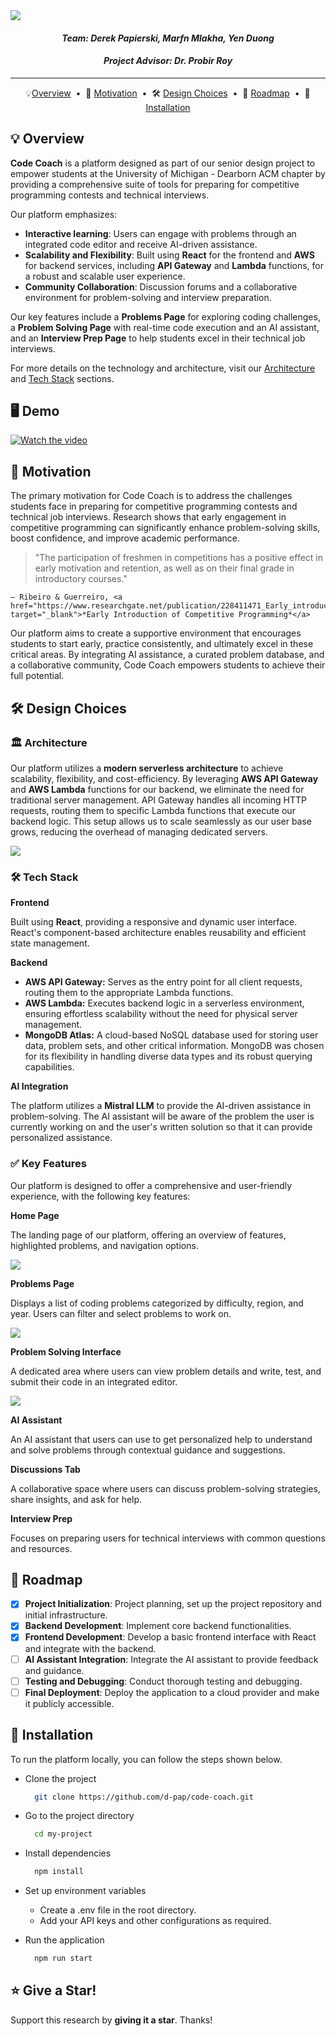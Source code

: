 <img src="assets\logo.png">

<!-- TITLE AND NAMES -->

<h4 align="center"> <i>Team: Derek Papierski, Marfn Mlakha, Yen Duong</i> </h4>
<h4 align="center">  <i>Project Advisor: Dr. Probir Roy</i> </h4>

---

<!--
PROJECT STATUS BADGES:
[![Contributors][contributors-shield]][contributors-url]
[![Stargazers][stars-shield]][stars-url]
[![Issues][issues-shield]][issues-url]
[![MIT License][license-shield]][license-url]

LOGO BADGES:
[![React.js]][React-url] [![AWS][AWS-blue]][AWS-url] [![MongoDB]][mongodb-url]

SMALL BADGES:
[![React](https://img.shields.io/badge/React-%2320232a.svg?logo=react&logoColor=%2361DAFB)](#)
[![AWS](https://img.shields.io/badge/AWS-%23FF9900.svg?logo=amazon-web-services&logoColor=white)](#)
[![AWS](https://img.shields.io/badge/Amazon_AWS-232F3E?style=flat&logo=amazon-web-services&logoColor=white)](#)
[![MongoDB](https://img.shields.io/badge/MongoDB-%234ea94b.svg?logo=mongodb&logoColor=white)](#)
[![Netlify](https://img.shields.io/badge/Netlify-00C7B7?style=flat&logo=netlify&logoColor=white)](#)
-->

<!-- HORIZONTAL TABLE OF CONTENTS -->
<div align="center">

💡[Overview](#-overview) &nbsp;&bull;&nbsp; 🚀 [Motivation](#-motivation) &nbsp;&bull;&nbsp; 🛠️ [Design Choices](#️-design-choices) &nbsp;&bull;&nbsp; 📆 [Roadmap](#-roadmap) &nbsp;&bull;&nbsp; 📍 [Installation](#-installation)

</div>

<!-- OVERVIEW -->

## 💡 Overview

**Code Coach** is a platform designed as part of our senior design project to empower students at the University of Michigan - Dearborn ACM chapter by providing a comprehensive suite of tools for preparing for competitive programming contests and technical interviews.

Our platform emphasizes:

- **Interactive learning**: Users can engage with problems through an integrated code editor and receive AI-driven assistance.
- **Scalability and Flexibility**: Built using **React** for the frontend and **AWS** for backend services, including **API Gateway** and **Lambda** functions, for a robust and scalable user experience.
- **Community Collaboration**: Discussion forums and a collaborative environment for problem-solving and interview preparation.

Our key features include a **Problems Page** for exploring coding challenges, a **Problem Solving Page** with real-time code execution and an AI assistant, and an **Interview Prep Page** to help students excel in their technical job interviews.

For more details on the technology and architecture, visit our [Architecture](#️-architecture) and [Tech Stack](#️-tech-stack) sections.

<!-- MOTIVATION -->

## 🖥️ Demo

[![Watch the video](https://img.youtube.com/vi/h4pg-E1RxY0/0.jpg)](https://www.youtube.com/watch?v=h4pg-E1RxY0)

## 🚀 Motivation

The primary motivation for Code Coach is to address the challenges students face in preparing for competitive programming contests and technical job interviews. Research shows that early engagement in competitive programming can significantly enhance problem-solving skills, boost confidence, and improve academic performance.

> "The participation of freshmen in competitions has a positive effect in early motivation and retention, as well as on their final grade in introductory courses."

    — Ribeiro & Guerreiro, <a href="https://www.researchgate.net/publication/228411471_Early_introduction_of_competitive_programming" target="_blank">*Early Introduction of Competitive Programming*</a>

Our platform aims to create a supportive environment that encourages students to start early, practice consistently, and ultimately excel in these critical areas. By integrating AI assistance, a curated problem database, and a collaborative community, Code Coach empowers students to achieve their full potential.

<!-- DESIGN CHOICES -->

## 🛠️ Design Choices

<!-- Architecture subsection -->

### 🏛️ Architecture

Our platform utilizes a **modern serverless architecture** to achieve scalability, flexibility, and cost-efficiency. By leveraging **AWS API Gateway** and **AWS Lambda** functions for our backend, we eliminate the need for traditional server management. API Gateway handles all incoming HTTP requests, routing them to specific Lambda functions that execute our backend logic. This setup allows us to scale seamlessly as our user base grows, reducing the overhead of managing dedicated servers.

<img src="assets\basic-arch.png">

<!-- Tech Stack subsection -->

### 🛠️ Tech Stack

**Frontend**

Built using **React**, providing a responsive and dynamic user interface. React's component-based architecture enables reusability and efficient state management.

**Backend**

- **AWS API Gateway:** Serves as the entry point for all client requests, routing them to the appropriate Lambda functions.
- **AWS Lambda:** Executes backend logic in a serverless environment, ensuring effortless scalability without the need for physical server management.
- **MongoDB Atlas:** A cloud-based NoSQL database used for storing user data, problem sets, and other critical information. MongoDB was chosen for its flexibility in handling diverse data types and its robust querying capabilities.

**AI Integration**

The platform utilizes a **Mistral LLM** to provide the AI-driven assistance in problem-solving. The AI assistant will be aware of the problem the user is currently working on and the user's written solution so that it can provide personalized assistance.

<!-- Key Features subsection -->

### ✅ Key Features

Our platform is designed to offer a comprehensive and user-friendly experience, with the following key features:

**Home Page**

The landing page of our platform, offering an overview of features, highlighted problems, and navigation options.

  <img src="assets\home-page1.png">

**Problems Page**

Displays a list of coding problems categorized by difficulty, region, and year. Users can filter and select problems to work on.

  <img src="assets\problems-page1.png">

**Problem Solving Interface**

A dedicated area where users can view problem details and write, test, and submit their code in an integrated editor.

  <img src="assets\prob-solving-page1.png">

**AI Assistant**

An AI assistant that users can use to get personalized help to understand and solve problems through contextual guidance and suggestions.

**Discussions Tab**

A collaborative space where users can discuss problem-solving strategies, share insights, and ask for help.

**Interview Prep**

Focuses on preparing users for technical interviews with common questions and resources.

<!-- ROADMAP -->

## 📆 Roadmap

- [x] **Project Initialization**: Project planning, set up the project repository and initial infrastructure.
- [x] **Backend Development**: Implement core backend functionalities.
- [x] **Frontend Development**: Develop a basic frontend interface with React and integrate with the backend.
- [ ] **AI Assistant Integration**: Integrate the AI assistant to provide feedback and guidance.
- [ ] **Testing and Debugging**: Conduct thorough testing and debugging.
- [ ] **Final Deployment**: Deploy the application to a cloud provider and make it publicly accessible.

<!-- INSTALLATION -->

## 📍 Installation

To run the platform locally, you can follow the steps shown below.

- Clone the project

  ```bash
    git clone https://github.com/d-pap/code-coach.git
  ```

- Go to the project directory

  ```bash
    cd my-project
  ```

- Install dependencies

  ```bash
    npm install
  ```

- Set up environment variables

  - Create a .env file in the root directory.
  - Add your API keys and other configurations as required.

- Run the application

  ```bash
    npm run start
  ```

<!-- SUPPORT -->

## :star: Give a Star!

Support this research by **giving it a star**. Thanks!

<!-- MARKDOWN LINKS & IMAGES -->
<!-- https://www.markdownguide.org/basic-syntax/#reference-style-links -->

<!-- GitHub Project Status Badges: -->

[contributors-shield]: https://img.shields.io/github/contributors/d-pap/codecoach.svg?style=for-the-badge
[contributors-url]: https://github.com/d-pap/codecoach/graphs/contributors
[stars-shield]: https://img.shields.io/github/stars/d-pap/codecoach.svg?style=for-the-badge
[stars-url]: https://github.com/d-pap/codecoach/stargazers
[issues-shield]: https://img.shields.io/github/issues/d-pap/codecoach.svg?style=for-the-badge
[issues-url]: https://github.com/d-pap/codecoach/issues

<!-- License Badge: -->

[license-shield]: https://img.shields.io/github/license/d-pap/codecoach.svg?style=for-the-badge
[license-url]: https://github.com/d-pap/codecoach/blob/master/LICENSE.txt

<!-- Logo Badges: -->

[React.js]: https://img.shields.io/badge/React-20232A?style=for-the-badge&logo=react&logoColor=61DAFB
[React-url]: https://reactjs.org/
[Bootstrap.com]: https://img.shields.io/badge/Bootstrap-563D7C?style=for-the-badge&logo=bootstrap&logoColor=white
[Bootstrap-url]: https://getbootstrap.com
[AWS-blue]: https://img.shields.io/badge/Amazon%20AWS-%23232F3E?logo=amazon-aws&logoColor=white&style=for-the-badge
[AWS-orange]: https://img.shields.io/badge/AWS-%23FF9900.svg?style=for-the-badge&logo=amazon-aws&logoColor=white
[AWS-url]: https://aws.com/
[MongoDB]: https://img.shields.io/badge/-MongoDB-black?style=for-the-badge&logoColor=white&logo=mongodb&color=127237
[mongodb-url]: https://www.mongodb.com/
